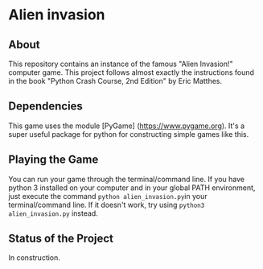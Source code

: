 # Alien invasion

## About
This repository contains an instance of the famous "Alien Invasion!" computer game. This project follows almost exactly the instructions found in the book "Python Crash Course, 2nd Edition" by Eric Matthes.

## Dependencies
This game uses the module [PyGame] (https://www.pygame.org). It's a super useful package for python for constructing simple games like this.

## Playing the Game
You can run your game through the terminal/command line. If you have python 3 installed on your computer and in your global PATH environment, just execute the command `python alien_invasion.py`in your terminal/command line. If it doesn't work, try using `python3 alien_invasion.py` instead.

## Status of the Project
In construction.